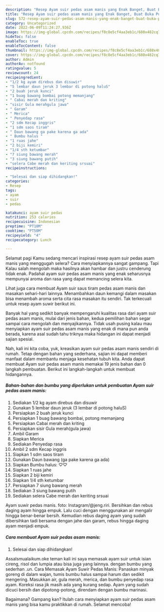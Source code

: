 ```yaml
---
description: "Resep Ayam suir pedas asam manis yang Enak Banget, Buat Buka Puasa Lezat"
title: "Resep Ayam suir pedas asam manis yang Enak Banget, Buat Buka Puasa Lezat"
slug: 572-resep-ayam-suir-pedas-asam-manis-yang-enak-banget-buat-buka-puasa-lezat
category: Uncategorized
date: 2022-06-09T11:24:27.936Z
image: https://img-global.cpcdn.com/recipes/f8c8e5cf4aa3eb1c/680x482cq70/ayam-suir-pedas-asam-manis-foto-resep-utama.jpg
hideToc: false
enableToc: true
enableTocContent: false
thumbnail: https://img-global.cpcdn.com/recipes/f8c8e5cf4aa3eb1c/680x482cq70/ayam-suir-pedas-asam-manis-foto-resep-utama.jpg
cover: https://img-global.cpcdn.com/recipes/f8c8e5cf4aa3eb1c/680x482cq70/ayam-suir-pedas-asam-manis-foto-resep-utama.jpg
author: Admin
authorAv: notfound
ratingvalue: 5
reviewcount: 24
recipeingredient:
- "1/2 kg ayam direbus dan disuwir"
- "5 lembar daun jeruk 3 lembar di potong haluS"
- "2 buah jeruk kunci"
- "1 buag bawang bombai potong memanjang"
- " Cabai merah dan kriting"
- "sisir Gula merahgula jawa"
- " Garam"
- " Merica"
- " Penyedap rasa"
- "2 sdm Kecap inggris"
- "1 sdm saos tiram"
- " Daun bawang ga pake karena ga ada"
- " Bumbu halus "
- "1 ruas jahe"
- "2 biji kemiri"
- "1/4 sth ketumbar"
- "7 siung bawang merah"
- "3 siung bawang putih"
- "selera Cabe merah dan keriting srsuai"
recipeinstructions:

- "Selesai dan siap dihidangkan!"
categories:
- Resep
tags:
- ayam
- suir
- pedas

katakunci: ayam suir pedas 
nutrition: 253 calories
recipecuisine: Indonesian
preptime: "PT10M"
cooktime: "PT50M"
recipeyield: "4"
recipecategory: Lunch

---
```



Selamat pagi Kamu sedang mencari inspirasi resep ayam suir pedas asam manis yang menggugah selera? Cara menyiapkannya sangat gampang. Tapi Kalau salah mengolah maka hasilnya akan hambar dan justru cenderung tidak enak. Padahal ayam suir pedas asam manis yang enak seharusnya mempunyai aroma dan rasa yang dapat memancing selera kita.


Lihat juga cara membuat Ayam suir saus tiram pedas asam manis dan masakan sehari-hari lainnya. Menambahkan daun kemangi dalam masakan bisa menambah aroma serta cita rasa masakan itu sendiri. Tak terkecuali untuk resep ayam suwir berikut ini.

Banyak hal yang sedikit banyak mempengaruhi kualitas rasa dari ayam suir pedas asam manis, mulai dari jenis bahan, kedua pemilihan bahan segar sampai cara mengolah dan menyajikannya. Tidak usah pusing kalau mau menyiapkan ayam suir pedas asam manis yang enak di mana pun anda berada, karena asal sudah tahu triknya maka hidangan ini dapat menjadi sajian spesial.


Nah, kali ini kita coba, yuk, kreasikan ayam suir pedas asam manis sendiri di rumah. Tetap dengan bahan yang sederhana, sajian ini dapat memberi manfaat dalam membantu menjaga kesehatan tubuh kita. Anda dapat membuat Ayam suir pedas asam manis memakai 19 jenis bahan dan 0 langkah pembuatan. Berikut ini langkah-langkah untuk membuat hidangannya.

<!--inarticleads1-->

##### Bahan-bahan dan bumbu yang diperlukan untuk pembuatan Ayam suir pedas asam manis:

1. Sediakan 1/2 kg ayam direbus dan disuwir
1. Gunakan 5 lembar daun jeruk (3 lembar di potong haluS)
1. Persiapkan 2 buah jeruk kunci
1. Persiapkan 1 buag bawang bombai, potong memanjang
1. Persiapkan  Cabai merah dan kriting
1. Persiapkan sisir Gula merah(gula jawa)
1. Ambil  Garam
1. Siapkan  Merica
1. Sediakan  Penyedap rasa
1. Ambil 2 sdm Kecap inggris
1. Siapkan 1 sdm saos tiram
1. Gunakan  Daun bawang (ga pake karena ga ada)
1. Siapkan  Bumbu halus: ♡♡
1. Siapkan 1 ruas jahe
1. Siapkan 2 biji kemiri
1. Siapkan 1/4 sth ketumbar
1. Persiapkan 7 siung bawang merah
1. Sediakan 3 siung bawang putih
1. Sediakan selera Cabe merah dan keriting srsuai


Ayam suwir pedas manis. foto: Instagram/@jeng.riri. Bersihkan dan rebus daging ayam hingga empuk. Lalu cuci dengan menggunakan air mengalir hingga benar-benar bersih. Kemudian rebus daging ayam yang sudah dibersihkan tadi bersama dengan jahe dan garam, rebus hingga daging ayam menjadi empuk. 

<!--inarticleads2-->

##### Cara membuat Ayam suir pedas asam manis:


1. Selesai dan siap dihidangkan!

Assalsmualaikum.oke teman kali ini saya memasak ayam suir untuk isian cireng, risol dan lumpia atau bisa juga yang lainnya. dengan bumbu yang sederhan .un. Cara Memasak Ayam Suwir Pedas Manis: Panaskan minyak goreng di dalam wajan, tumis bumbu halus sampai harum dan sedikit mengering. Masukkan air, gula merah, merica, dan bumbu penyedap rasa ayam. Koreksi rasa jik masih ada yang kurang sedap. Ayam yang sudah dicuci bersih dan dipotong-potong, direndam dengan bumbu marinasi. 

Bagaimana? Gampang kan? Itulah cara menyiapkan ayam suir pedas asam manis yang bisa kamu praktikkan di rumah. Selamat mencoba!
